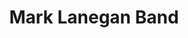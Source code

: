 ---
title: "Mark Lanegan Band"
summary: "None"
slug: "mark-lanegan-band"
image: "mark-lanegan-band.jpg"
apple_music_artist_url: "https://music.apple.com/gb/artist/mark-lanegan-band/480176938"
wikipedia_url: "none"
---